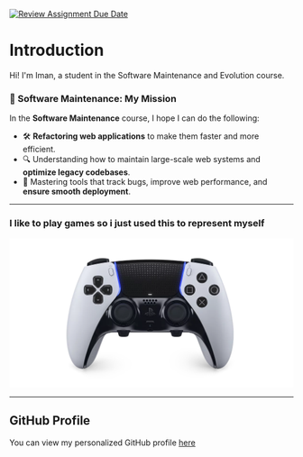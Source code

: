 [![Review Assignment Due Date](https://classroom.github.com/assets/deadline-readme-button-22041afd0340ce965d47ae6ef1cefeee28c7c493a6346c4f15d667ab976d596c.svg)](https://classroom.github.com/a/O-1AGqKT)

# Introduction
Hi! I'm Iman, a student in the Software Maintenance
and Evolution course.

### 🎯 Software Maintenance: My Mission

In the **Software Maintenance** course, I hope I can do the following:

- 🛠️ **Refactoring web applications** to make them faster and more efficient.
- 🔍 Understanding how to maintain large-scale web systems and **optimize legacy codebases**.
- 🔧 Mastering tools that track bugs, improve web performance, and **ensure smooth deployment**.

---
### I like to play games so i just used this to represent myself

![Profile Picture](https://github.com/SoftwareMaintenanceEvolution/tutorial-1-namii02/blob/profile-upload/dualsense.jpeg)

--- 

## GitHub Profile
You can view my personalized GitHub profile
[here](https://github.com/namii02)
